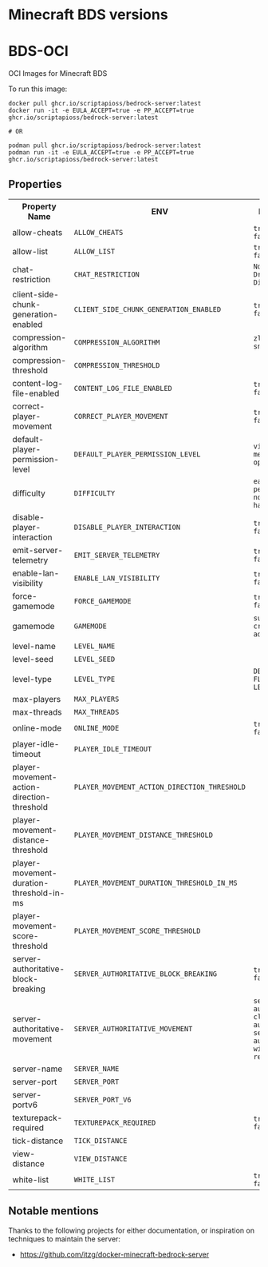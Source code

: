 # Minecraft BDS versions

# BDS-OCI

OCI Images for Minecraft BDS

To run this image:

```
docker pull ghcr.io/scriptapioss/bedrock-server:latest
docker run -it -e EULA_ACCEPT=true -e PP_ACCEPT=true ghcr.io/scriptapioss/bedrock-server:latest

# OR

podman pull ghcr.io/scriptapioss/bedrock-server:latest
podman run -it -e EULA_ACCEPT=true -e PP_ACCEPT=true ghcr.io/scriptapioss/bedrock-server:latest
```

## Properties

<table>
  <tr><th><strong>Property Name</strong></th><th><strong>ENV</strong></th><th><strong>Enums</strong></th></tr>
<tr><td> allow-cheats </td>
<td>
<code>ALLOW_CHEATS</code>
</td>
<td>
<code>true</code><br>
<code>false</code><br>
</td>
</tr>
<tr><td> allow-list </td>
<td>
<code>ALLOW_LIST</code>
</td>
<td>
<code>true</code><br>
<code>false</code><br>
</td>
</tr>
<tr><td> chat-restriction </td>
<td>
<code>CHAT_RESTRICTION</code>
</td>
<td>
<code>None</code><br>
<code>Dropped</code><br>
<code>Disabled</code><br>
</td>
</tr>
<tr><td> client-side-chunk-generation-enabled </td>
<td>
<code>CLIENT_SIDE_CHUNK_GENERATION_ENABLED</code>
</td>
<td>
<code>true</code><br>
<code>false</code><br>
</td>
</tr>
<tr><td> compression-algorithm </td>
<td>
<code>COMPRESSION_ALGORITHM</code>
</td>
<td>
<code>zlib</code><br>
<code>snappy</code><br>
</td>
</tr>
<tr><td> compression-threshold </td>
<td>
<code>COMPRESSION_THRESHOLD</code>
</td>
<td>

</td>
</tr>
<tr><td> content-log-file-enabled </td>
<td>
<code>CONTENT_LOG_FILE_ENABLED</code>
</td>
<td>
<code>true</code><br>
<code>false</code><br>
</td>
</tr>
<tr><td> correct-player-movement </td>
<td>
<code>CORRECT_PLAYER_MOVEMENT</code>
</td>
<td>
<code>true</code><br>
<code>false</code><br>
</td>
</tr>
<tr><td> default-player-permission-level </td>
<td>
<code>DEFAULT_PLAYER_PERMISSION_LEVEL</code>
</td>
<td>
<code>visitor</code><br>
<code>member</code><br>
<code>operator</code><br>
</td>
</tr>
<tr><td> difficulty </td>
<td>
<code>DIFFICULTY</code>
</td>
<td>
<code>easy</code><br>
<code>peaceful</code><br>
<code>normal</code><br>
<code>hard</code><br>
</td>
</tr>
<tr><td> disable-player-interaction </td>
<td>
<code>DISABLE_PLAYER_INTERACTION</code>
</td>
<td>
<code>true</code><br>
<code>false</code><br>
</td>
</tr>
<tr><td> emit-server-telemetry </td>
<td>
<code>EMIT_SERVER_TELEMETRY</code>
</td>
<td>
<code>true</code><br>
<code>false</code><br>
</td>
</tr>
<tr><td> enable-lan-visibility </td>
<td>
<code>ENABLE_LAN_VISIBILITY</code>
</td>
<td>
<code>true</code><br>
<code>false</code><br>
</td>
</tr>
<tr><td> force-gamemode </td>
<td>
<code>FORCE_GAMEMODE</code>
</td>
<td>
<code>true</code><br>
<code>false</code><br>
</td>
</tr>
<tr><td> gamemode </td>
<td>
<code>GAMEMODE</code>
</td>
<td>
<code>survival</code><br>
<code>creative</code><br>
<code>adventure</code><br>
</td>
</tr>
<tr><td> level-name </td>
<td>
<code>LEVEL_NAME</code>
</td>
<td>

</td>
</tr>
<tr><td> level-seed </td>
<td>
<code>LEVEL_SEED</code>
</td>
<td>

</td>
</tr>
<tr><td> level-type </td>
<td>
<code>LEVEL_TYPE</code>
</td>
<td>
<code>DEFAULT</code><br>
<code>FLAT</code><br>
<code>LEGACY</code><br>
</td>
</tr>
<tr><td> max-players </td>
<td>
<code>MAX_PLAYERS</code>
</td>
<td>

</td>
</tr>
<tr><td> max-threads </td>
<td>
<code>MAX_THREADS</code>
</td>
<td>

</td>
</tr>
<tr><td> online-mode </td>
<td>
<code>ONLINE_MODE</code>
</td>
<td>
<code>true</code><br>
<code>false</code><br>
</td>
</tr>
<tr><td> player-idle-timeout </td>
<td>
<code>PLAYER_IDLE_TIMEOUT</code>
</td>
<td>

</td>
</tr>
<tr><td> player-movement-action-direction-threshold </td>
<td>
<code>PLAYER_MOVEMENT_ACTION_DIRECTION_THRESHOLD</code>
</td>
<td>

</td>
</tr>
<tr><td> player-movement-distance-threshold </td>
<td>
<code>PLAYER_MOVEMENT_DISTANCE_THRESHOLD</code>
</td>
<td>

</td>
</tr>
<tr><td> player-movement-duration-threshold-in-ms </td>
<td>
<code>PLAYER_MOVEMENT_DURATION_THRESHOLD_IN_MS</code>
</td>
<td>

</td>
</tr>
<tr><td> player-movement-score-threshold </td>
<td>
<code>PLAYER_MOVEMENT_SCORE_THRESHOLD</code>
</td>
<td>

</td>
</tr>
<tr><td> server-authoritative-block-breaking </td>
<td>
<code>SERVER_AUTHORITATIVE_BLOCK_BREAKING</code>
</td>
<td>
<code>true</code><br>
<code>false</code><br>
</td>
</tr>
<tr><td> server-authoritative-movement </td>
<td>
<code>SERVER_AUTHORITATIVE_MOVEMENT</code>
</td>
<td>
<code>server-auth</code><br>
<code>client-auth</code><br>
<code>server-auth-with-rewind</code><br>
</td>
</tr>
<tr><td> server-name </td>
<td>
<code>SERVER_NAME</code>
</td>
<td>

</td>
</tr>
<tr><td> server-port </td>
<td>
<code>SERVER_PORT</code>
</td>
<td>

</td>
</tr>
<tr><td> server-portv6 </td>
<td>
<code>SERVER_PORT_V6</code>
</td>
<td>

</td>
</tr>
<tr><td> texturepack-required </td>
<td>
<code>TEXTUREPACK_REQUIRED</code>
</td>
<td>
<code>true</code><br>
<code>false</code><br>
</td>
</tr>
<tr><td> tick-distance </td>
<td>
<code>TICK_DISTANCE</code>
</td>
<td>

</td>
</tr>
<tr><td> view-distance </td>
<td>
<code>VIEW_DISTANCE</code>
</td>
<td>

</td>
</tr>
<tr><td> white-list </td>
<td>
<code>WHITE_LIST</code>
</td>
<td>
<code>true</code><br>
<code>false</code><br>
</td>
</tr>
</table>

## Notable mentions

Thanks to the following projects for either documentation, or inspiration on
techniques to maintain the server:

- https://github.com/itzg/docker-minecraft-bedrock-server

